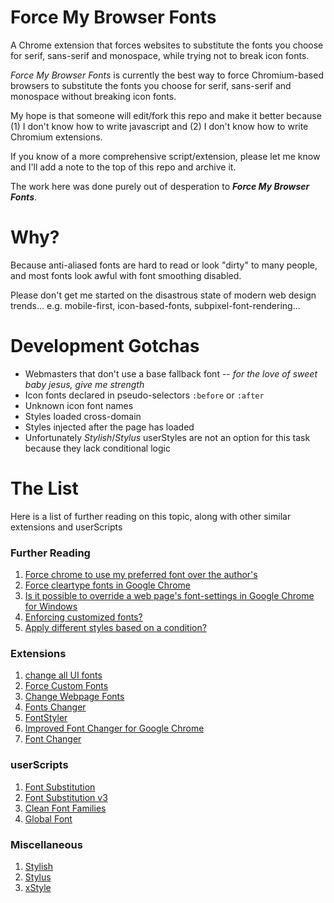 # Force My Browser Fonts
A Chrome extension that forces websites to substitute the fonts you choose for serif, sans-serif and monospace, while trying not to break icon fonts.

*Force My Browser Fonts* is currently the best way to force Chromium-based browsers to substitute the fonts you choose for serif, sans-serif and monospace without breaking icon fonts.

My hope is that someone will edit/fork this repo and make it better because (1) I don't know how to write javascript and (2) I don't know how to write Chromium extensions.

If you know of a more comprehensive script/extension, please let me know and I'll add a note to the top of this repo and archive it.

The work here was done purely out of desperation to ***Force My Browser Fonts***.

# Why?
Because anti-aliased fonts are hard to read or look "dirty" to many people, and most fonts look awful with font smoothing disabled.

Please don't get me started on the disastrous state of modern web design trends... e.g. mobile-first, icon-based-fonts, subpixel-font-rendering...

# Development Gotchas
- Webmasters that don't use a base fallback font -- *for the love of sweet baby jesus, give me strength*
- Icon fonts declared in pseudo-selectors `:before` or `:after`
- Unknown icon font names
- Styles loaded cross-domain
- Styles injected after the page has loaded
- Unfortunately *Stylish*/*Stylus* userStyles are not an option for this task because they lack conditional logic

# The List
Here is a list of further reading on this topic, along with other similar extensions and userScripts

### Further Reading
1. [Force chrome to use my preferred font over the author's](https://superuser.com/q/1209191)
2. [Force cleartype fonts in Google Chrome](https://superuser.com/q/239161)
3. [Is it possible to override a web page's font-settings in Google Chrome for Windows](https://superuser.com/q/925242)
4. [Enforcing customized fonts?](https://community.brave.com/t/enforcing-customized-fonts/464585)
5. [Apply different styles based on a condition?](https://github.com/stylish-userstyles/stylish/issues/311)

### Extensions
1. [change all UI fonts](https://chromewebstore.google.com/detail/change-all-ui-fonts/loiejdbcheeiipmakhghinclmpafiiel)
2. [Force Custom Fonts](https://chromewebstore.google.com/detail/force-custom-fonts/hckjchjpkmbihoocajjpjajkggbccgee)
3. [Change Webpage Fonts](https://chromewebstore.google.com/detail/change-webpage-fonts/afelmehoohjbjfpjbadonkcondbilglp)
4. [Fonts Changer](https://chromewebstore.google.com/detail/fonts-changer/phkenomnahhgjnmpignadbeandfanbil)
5. [FontStyler](https://github.com/mira-ta/fontstyler-extension)
6. [Improved Font Changer for Google Chrome](https://github.com/omgmog/chrome-conditional-font-changer)
7. [Font Changer](https://github.com/SomeNormalRando/Font_Changer)

### userScripts
1. [Font Substitution](https://greasyfork.org/en/scripts/462060-font-substitution/code)
2. [Font Substitution v3](https://greasyfork.org/en/scripts/12007-font-substitution-v3/code)
3. [Clean Font Families](https://greasyfork.org/en/scripts/2372-clean-font-families/code)
4. [Global Font](https://greasyfork.org/en/scripts/419363-%E5%85%A8%E5%B1%80%E5%BE%AE%E8%BD%AF%E9%9B%85%E9%BB%91/code)

### Miscellaneous
1. [Stylish](https://chromewebstore.google.com/detail/stylish-custom-themes-for/fjnbnpbmkenffdnngjfgmeleoegfcffe)
2. [Stylus](https://chromewebstore.google.com/detail/stylus/clngdbkpkpeebahjckkjfobafhncgmne)
3. [xStyle](https://chromewebstore.google.com/detail/xstyle/hncgkmhphmncjohllpoleelnibpmccpj)
